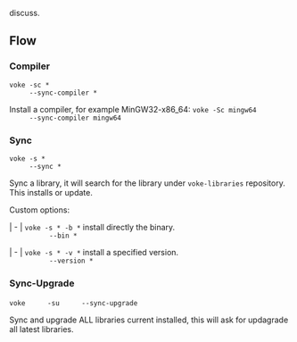 discuss.

## Flow

### Compiler

`voke -sc *`  
`     --sync-compiler *`

Install a compiler, for example MinGW32-x86_64:
`voke -Sc mingw64`  
`     --sync-compiler mingw64`

### Sync

`voke -s *`  
`     --sync *`

Sync a library, it will search for the library under `voke-libraries` repository.  
This installs or update.

Custom options:

| - | `voke -s * -b *`    install directly the binary.  
      `          --bin *`  

| - | `voke -s * -v *`        install a specified version.  
      `          --version *`

### Sync-Upgrade

`voke`
`     -su`
`     --sync-upgrade`


Sync and upgrade ALL libraries current installed, this will ask for updagrade all latest libraries.